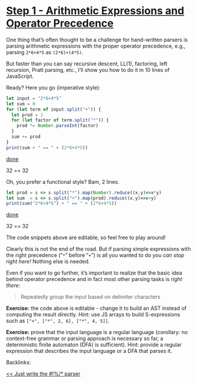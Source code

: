 # [Step 1 - Arithmetic Expressions and Operator Precedence](https://tiarkrompf.github.io/notes/?/just-write-the-parser/aside3)

One thing that’s often thought to be a challenge for hand-written parsers is parsing arithmetic expressions with the proper operator precedence, e.g., parsing `2*6+4*5` as `(2*6)+(4*5)`.

But faster than you can say recursive descent, LL(1), factoring, left recursion, Pratt parsing, etc., I’ll show you how to do it in 10 lines of JavaScript.

Ready? Here you go (imperative style):

```javascript
let input = "2*6+4*5"
let sum = 0
for (let term of input.split("+")) {
  let prod = 1
  for (let factor of term.split("*")) {
    prod *= Number.parseInt(factor)
  }
  sum += prod
}
print(sum + " == " + (2*6+4*5))
```

[done](https://tiarkrompf.github.io/notes/?/just-write-the-parser/aside3)

32 == 32

Oh, you prefer a functional style? Bam, 2 lines.

```javascript
let prod = s => s.split("*").map(Number).reduce((x,y)=>x*y)
let sum  = s => s.split("+").map(prod).reduce((x,y)=>x+y)
print(sum("2*6+4*5") + " == " + (2*6+4*5))
```

[done](https://tiarkrompf.github.io/notes/?/just-write-the-parser/aside3)

32 == 32

The code snippets above are editable, so feel free to play around!

Clearly this is not the end of the road. But if parsing simple expressions with the right precedence (”`*`” before ”`+`”) is all you wanted to do *you can stop right here!* Nothing else is needed.

Even if you want to go further, it’s important to realize that the basic idea behind operator precedence and in fact most other parsing tasks is *right there*:

> Repeatedly group the input based on delimiter characters

**Exercise:** the code above is editable - change it to build an AST instead of computing the result directly. Hint: use JS arrays to build S-expressions such as `["+", ["*", 2, 6], ["*", 4, 5]]`.

**Exercise:** prove that the input language is a regular language (corollary: no context-free grammar or parsing approach is necessary so far, a deterministic finite automaton (DFA) is sufficient). Hint: provide a regular expression that describes the input language or a DFA that parses it.

Backlinks:

[<< Just write the #!%/* parser](https://tiarkrompf.github.io/notes/?/just-write-the-parser/)